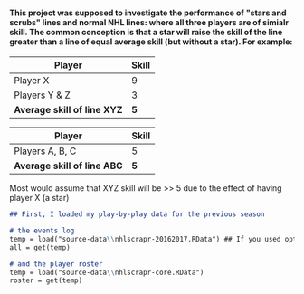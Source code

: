 #### This project was supposed to investigate the performance of "stars and scrubs" lines and normal NHL lines: where all three players are of simialr skill. The common conception is that a star will raise the skill of the line greater than a line of equal average skill (but without a star). For example:

Player | Skill
-------|-------
Player X | 9
Players Y & Z | 3
__Average skill of line XYZ__ | __5__

Player | Skill
-------|-------
Players A, B, C | 5
__Average skill of line ABC__ | __5__

Most would assume that XYZ skill will be >> 5 due to the effect of having player X (a star)


```markdown
## First, I loaded my play-by-play data for the previous season

# the events log
temp = load("source-data\\nhlscrapr-20162017.RData") ## If you used option 1 (1 season)
all = get(temp)

# and the player roster
temp = load("source-data\\nhlscrapr-core.RData")
roster = get(temp)
```
